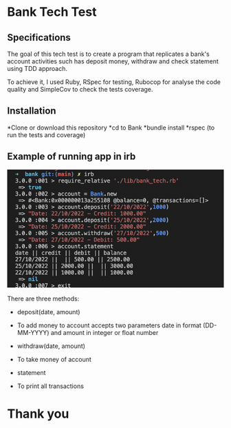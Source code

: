 # Bank Tech Test

## Specifications 

The goal of this tech test is to create a program that replicates a bank's account activities such has deposit money, withdraw and check statement using TDD approach.

To achieve it, I used Ruby, RSpec for testing, Rubocop for analyse the code quality and SimpleCov to check the tests coverage.

## Installation 

*Clone or download this repository
*cd to Bank
*bundle install
*rspec (to run the tests and coverage)

## Example of running app in irb

<img src="./img/screenshot-2022-10-26.png" alt ="irb steps">

There are three methods:

* deposit(date, amount) 
- To add money to account accepts two parameters date in format (DD-MM-YYYY) and amount in integer or float number

* withdraw(date, amount) 
- To take money of account

* statement 
- To print all transactions

<h1>Thank you</h1>